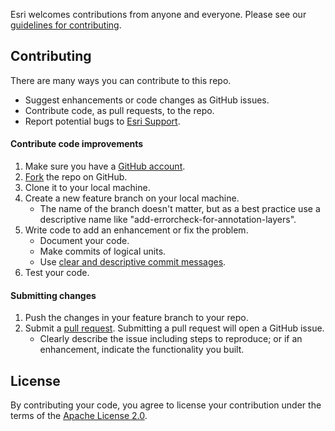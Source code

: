 Esri welcomes contributions from anyone and everyone. Please see our
[guidelines for contributing](https://github.com/esri/contributing).

## Contributing

There are many ways you can contribute to this repo.

* Suggest enhancements or code changes as GitHub issues.
* Contribute code, as pull requests, to the repo.
* Report potential bugs to [Esri Support](http://support.esri.com/).

#### Contribute code improvements

1. Make sure you have a [GitHub account](https://github.com/signup/free).
2. [Fork](https://help.github.com/articles/fork-a-repo) the repo on GitHub.
3. Clone it to your local machine.
4. Create a new feature branch on your local machine.
    * The name of the branch doesn't matter, but as a best practice use a descriptive name like "add-errorcheck-for-annotation-layers".
5. Write code to add an enhancement or fix the problem.
    * Document your code.
    * Make commits of logical units.
    * Use [clear and descriptive commit messages](http://tbaggery.com/2008/04/19/a-note-about-git-commit-messages.html).
6. Test your code.

#### Submitting changes
1. Push the changes in your feature branch to your repo.
2. Submit a [pull request](https://help.github.com/articles/using-pull-requests).  Submitting a pull request will open a GitHub issue.
    * Clearly describe the issue including steps to reproduce; or if an enhancement, indicate the functionality you built.

## License
By contributing your code, you agree to license your contribution under the terms of the [Apache License 2.0](https://github.com/Esri/resource-proxy/blob/master/LICENSE.txt).
